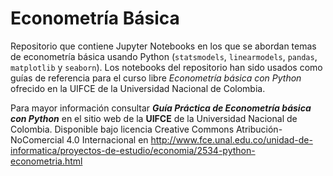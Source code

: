 # Econometría Básica
Repositorio que contiene Jupyter Notebooks en los que se abordan temas de econometría básica usando Python (`statsmodels`, `linearmodels`, `pandas`, `matplotlib` y `seaborn`). Los notebooks del repositorio han sido usados como guías de referencia para el curso libre *Econometría básica con Python* ofrecido en la UIFCE de la Universidad Nacional de Colombia.

Para mayor información consultar ***Guía Práctica de Econometría básica con Python*** en el sitio web de la **UIFCE** de la Universidad Nacional de Colombia. Disponible bajo licencia Creative Commons Atribución-NoComercial 4.0 Internacional en http://www.fce.unal.edu.co/unidad-de-informatica/proyectos-de-estudio/economia/2534-python-econometria.html
